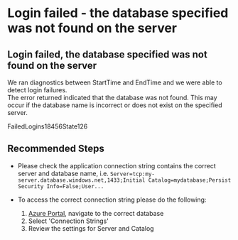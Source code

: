 <properties
	pageTitle="Login failed - database could not be found"
	description="Login failed because the database specified was not found on the server"
	infoBubbleText="We ran diagnostics on your resource and found that login failed because the database specified was not found on the server"
	service="microsoft.sql"
	resource="servers"
	ms.author="vitomaz"
	authors="vitomaz-msft"
	displayOrder=""
	articleId="sql_connectivity_18456_126"
	diagnosticScenario="SqlLtsFailedLogin"
	selfHelpType="diagnostics"
	supportTopicIds="32630429"
	resourceTags=""
	productPesIds="13491"
	cloudEnvironments="public,blackForest,fairfax,mooncake, usnat, ussec"
	ownershipId="AzureData_AzureSQLDB_Availability"
/>

# Login failed - the database specified was not found on the server

## **Login failed, the database specified was not found on the server**

<!--issueDescription-->
We ran diagnostics between <!--$StartTime-->StartTime<!--/$StartTime--> and <!--$EndTime-->EndTime<!--/$EndTime--> and we were able to detect login failures.
<br>
The error returned indicated that the database was not found. This may occur if the database name is incorrect or does not exist on the specified server.
<br>

<!--$FailedLogins18456State126--> FailedLogins18456State126 <!--/$FailedLogins18456State126-->
<!--/issueDescription-->

## **Recommended Steps**

* Please check the application connection string contains the correct server and database name, i.e. `Server=tcp:my-server.database.windows.net,1433;Initial Catalog=mydatabase;Persist Security Info=False;User...`
* To access the correct connection string please do the following: 

	1. [Azure Portal](https://portal.azure.com), navigate to the correct database
	2. Select 'Connection Strings'
	3. Review the settings for Server and Catalog
 
